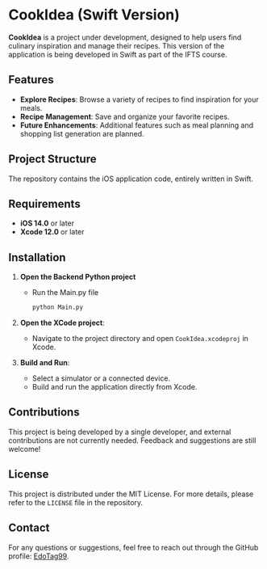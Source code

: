 # CookIdea (Swift Version)

**CookIdea** is a project under development, designed to help users find culinary inspiration and manage their recipes. This version of the application is being developed in Swift as part of the IFTS course.

## Features

- **Explore Recipes**: Browse a variety of recipes to find inspiration for your meals.
- **Recipe Management**: Save and organize your favorite recipes.
- **Future Enhancements**: Additional features such as meal planning and shopping list generation are planned.

## Project Structure

The repository contains the iOS application code, entirely written in Swift.

## Requirements

- **iOS 14.0** or later  
- **Xcode 12.0** or later  

## Installation
1. **Open the Backend Python project**
   - Run the Main.py file
      ```bash
      python Main.py
      ```

2. **Open the XCode project**:
   - Navigate to the project directory and open `CookIdea.xcodeproj` in Xcode.

3. **Build and Run**:
   - Select a simulator or a connected device.
   - Build and run the application directly from Xcode.

## Contributions

This project is being developed by a single developer, and external contributions are not currently needed. Feedback and suggestions are still welcome!

## License

This project is distributed under the MIT License. For more details, please refer to the `LICENSE` file in the repository.

## Contact

For any questions or suggestions, feel free to reach out through the GitHub profile: [EdoTag99](https://github.com/EdoTag99).
